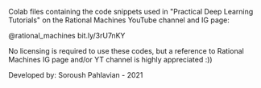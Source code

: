 Colab files containing the code snippets used in "Practical Deep Learning Tutorials" on the Rational Machines YouTube channel and IG page:

@rational_machines 
bit.ly/3rU7nKY

No licensing is required to use these codes, but a reference to Rational Machines IG page and/or YT channel is highly appreciated :))

Developed by: Soroush Pahlavian - 2021
